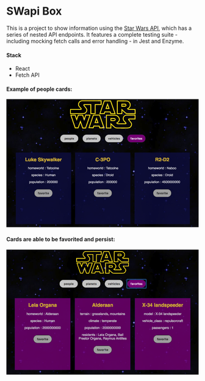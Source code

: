 # SWapi Box
This is a project to show information using the [Star Wars API](https://swapi.co/api), which has a series of nested API endpoints. It features a complete testing suite - including mocking fetch calls and error handling - in Jest and Enzyme. 

#### Stack
- React
- Fetch API

#### Example of people cards:  

![people cards](./src/swapi_people.png)  

#### Cards are able to be favorited and persist:  

![favorite cards](./src/swapi_favorites.png)  
